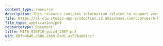 ```yaml
---
content_type: resource
description: This resource contains information related to support vector machines.
file: https://ol-ocw-studio-app-production.s3.amazonaws.com/courses/6-034-artificial-intelligence-fall-2010/89fb4b46e58628b80ad1ac57ba601ccf_MIT6_034F10_quiz4_2007.pdf
file_type: application/pdf
resourcetype: Document
title: MIT6_034F10_quiz4_2007.pdf
uid: 89fb4b46-e586-28b8-0ad1-ac57ba601ccf
---
```


